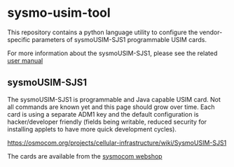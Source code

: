 sysmo-usim-tool
===============

This repository contains a python language utility to configure the
vendor-specific parameters of sysmoUSIM-SJS1 programmable USIM cards.

For more information about the sysmoUSIM-SJS1, please see the related
[user manual](https://www.sysmocom.de/manuals/sysmousim-manual.pdf)

sysmoUSIM-SJS1
--------------

The sysmoUSIM-SJS1 is programmable and Java capable USIM card. Not all
commands are known yet and this page should grow over time. Each card is
using a separate ADM1 key and the default configuration is
hacker/developer friendly (fields being writable, reduced security for
installing applets to have more quick development cycles).

https://osmocom.org/projects/cellular-infrastructure/wiki/SysmoUSIM-SJS1

The cards are available from the [sysmocom webshop](http://shop.sysmocom.de/t/sim-card-related/sim-cards)
